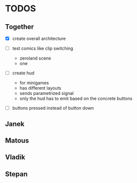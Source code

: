 # TODOS

## Together

- [x] create overall architecture
- [ ] test comics like clip switching
  - zeroland scene
  - one 
- [ ] create hud
  - for minigames
  - has different layouts
  - sends parametrized signal
  - only the hud has to emit based on the concrete buttons 

- [ ] buttons pressed instead of button down

## Janek

## Matous

## Vladik

## Stepan